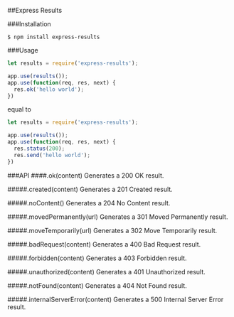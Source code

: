 ##Express Results

###Installation
```shell
$ npm install express-results
```

###Usage
```javascript
let results = require('express-results');

app.use(results());
app.use(function(req, res, next) {
  res.ok('hello world');
})
```
equal to 
```javascript
let results = require('express-results');

app.use(results());
app.use(function(req, res, next) {
  res.status(200);
  res.send('hello world');
})
```

###API
####.ok(content)
Generates a 200 OK result.

#####.created(content)
Generates a 201 Created result.

#####.noContent()
Generates a 204 No Content result.

#####.movedPermanently(url)
Generates a 301 Moved Permanently result.

#####.moveTemporarily(url)
Generates a 302 Move Temporarily result.

#####.badRequest(content)
Generates a 400 Bad Request result.

#####.forbidden(content)
Generates a 403 Forbidden result.

#####.unauthorized(content)
Generates a 401 Unauthorized result.

#####.notFound(content)
Generates a 404 Not Found result.

#####.internalServerError(content)
Generates a 500 Internal Server Error result.

